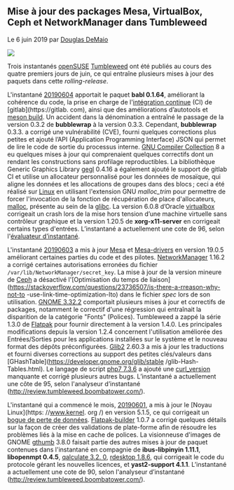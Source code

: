 Mise à jour des packages Mesa, VirtualBox, Ceph et NetworkManager dans Tumbleweed
---------------------------------------------------------------------------------

Le 6 juin 2019 par [Douglas DeMaio](https://news.opensuse.org/author/ddemaio/ "Posts de Douglas DeMaio")

![](https://news.opensuse.org/wp-content/uploads/2017/06/geekoshirt-212x300.png)

Trois instantanés [openSUSE](https://www.opensuse.org/) [Tumbleweed](https://en.opensuse.org/Portal:Tumbleweed) ont été publiés au cours des quatre premiers jours de juin, ce qui entraîne plusieurs mises à jour des paquets dans cette *rolling-release*.

L'instantané [20190604](https://lists.opensuse.org/opensuse-factory/2019-06/msg00087.html) apportait le paquet **babl 0.1.64**, améliorant la cohérence du code, la prise en charge de l'[intégration continue](https://en.wikipedia.org/wiki/Continuous_integration) (CI) de [gitlab](https://gitlab. com), ainsi que des améliorations d’autotools et [meson build](https://mesonbuild.com/).
Un accident dans la dénomination a entraîné le passage de la version 0.3.2 de **bubblewrap** à la version 0.3.3. Cependant, **bubblewrap** 0.3.3. a corrigé une vulnérabilité (CVE), fourni quelques corrections plus petites et ajouté l’API (Application Programming Interface) JSON qui permet de lire le code de sortie du processus interne.
[GNU Compiler Collection](https://gcc.gnu.org/) 8 a eu quelques mises à jour qui comprenaient quelques correctifs dont un rendant les constructions sans profilage reproductibles.
La bibliothèque Generic Graphics Library [gegl](http://gegl.org/) 0.4.16 a également ajouté le support de gitlab CI et utilise un allocateur personnalisé pour les données de mosaïque, qui aligne les données et les allocations de groupes dans des blocs ; ceci a été réalisé sur [Linux](https://www.linux.org/) en utilisant l'extension GNU *malloc\_trim* pour permettre de forcer l'invocation de la fonction de récupération de place d'allocateurs, [malloc](https://en.cppreference.com/w/c/memory/malloc), présente au sein de la [glibc](https://www.gnu.org/s/libc/).
La version 6.0.8 d’Oracle [virtualbox](https://www.virtualbox.org/) corrigeait un crash lors de la mise hors tension d’une machine virtuelle sans contrôleur graphique et la version 1.20.5 de **xorg-x11-server** en corrigeait certains types d'entrées.
L’instantané a actuellement une cote de 96, selon l'[évaluateur d’instantané](http://review.tumbleweed.boombatower.com/).

L'instantané [20190603](https://lists.opensuse.org/opensuse-factory/2019-06/msg00078.html) a mis à jour [Mesa](https://www.mesa3d.org/) et [Mesa-drivers]( https://www.mesa3d.org/) en version 19.0.5 améliorant certaines parties du code et des pilotes.
[NetworkManager](https://en.wikipedia.org/wiki/NetworkManager) 1.16.2 a corrigé certaines autorisations erronées du fichier `/var/lib/NetworkManager/secret_key`.
La mise à jour de la version mineure de [Ceph](https://ceph.com/) a désactivé l'[Optimisation du temps de liaison](https://stackoverflow.com/questions/23736507/is-there-a-rreason-why-not-to -use-link-time-optimization-lto) dans le fichier *spec* lors de son utilisation.
[GNOME 3.32.2](https://www.gnome.org/news/2019/03/gnome-3-32-released/) comportait plusieurs mises à jour et correctifs de packages, notamment le correctif d'une régression qui entraînait la disparition de la catégorie "Fonts" (Polices).
Tumbleweed a zappé la série 1.3.0 de [Flatpak](https://flatpak.org/) pour fournir directement à la version 1.4.0. Les principales modifications depuis la version 1.2.4 concernent l'utilisation améliorée des Entrées/Sorties pour les applications installées sur le système et le nouveau format des dépôts préconfigurées.
[Glib2](https://developer.gnome.org/glib/) 2.60.3 a mis à jour les traductions et fourni diverses corrections au support des petites clés/valeurs dans [GHashTable](https://developer.gnome.org/glib/stable /glib-Hash-Tables.html). Le langage de script [php7 7.3.6](https://www.php.net/ChangeLog-7.php#7.3.6) a ajouté une [curl_version](https://www.php.net/curl_version) manquante et corrigé plusieurs autres bugs.
L’instantané a actuellement une côte de 95, selon l'analyseur d’instantané (http://review.tumbleweed.boombatower.com/).

L'instantané qui a commencé le mois, [20190601](https://lists.opensuse.org/opensuse-factory/2019-06/msg00022.html), a mis à jour le [Noyau Linux](https: //www.kernel. org /) en version 5.1.5, ce qui corrigeait un [bogue de perte de données](https://www.phoronix.com/scan.php?page=news_item&px=Linux-5.1.5-Released).
[Flatpak-builder](https://github.com/flatpak/flatpak-builder) 1.0.7 a corrigé quelques détails sur la façon de créer des validations de plate-forme afin de résoudre les problèmes liés à la mise en cache de polices.
La visionneuse d'images de GNOME [gthumb](https://wiki.gnome.org/Apps/Gthumb) 3.8.0 faisait partie des autres mises à jour de paquet contenues dans l'instantané en compagnie de **ibus-libpinyin 1.11.1**, **libopenmpt 0.4.5**, [qalculate 3.2. 0](https://qalculate.github.io/manual/index.html), [rdesktop 1.8.6](https://www.rdesktop.org/), qui corrigeait le code du protocole gérant les nouvelles licences, et **yast2-support 4.1.1**.
L’instantané a actuellement une cote de 90, selon l'analyseur d’instantané (http://review.tumbleweed.boombatower.com/).

